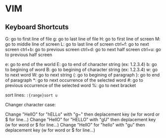 VIM
===

Keyboard Shortcuts
------------------

G: go to first line of file
g: go to last line of file
H: go to first line of screen
M: go to middle line of screen
L: go to last line of screen
ctrl+f: go to next screen
ctrl+b: go to previous screen
ctrl+d: go to next half screen
ctrl+u: go to previous half screen

e: go to end of the world
E: go to end of character string (ex: 1.2.3.4)
b: go to begining of word
B: go to begining of character string (ex: 1.2.3.4)
w: go to next word
W: go to next string
{: go to begining of paragraph
}: go to end of paragraph
*: go to next occurrence of the selected word
#: go to previous occurrence of the selected word
%: go to next bracket

sort lines: `:{range}sort u`

Changer character case:

Change "HellO" for "hELLo" with "g~" then deplacement key (w for word or $ for line...)
Change "HellO" for "HELLO" with "gU" then deplacement key (w for word or $ for line...)
Change "HellO" for "hello" with "gu" then deplacement key (w for word or $ for line...)
